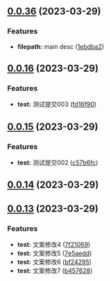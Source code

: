 ## [0.0.36](https://github.com/sjs14/test-changelog/compare/v0.0.35...v0.0.36) (2023-03-29)


### Features

* **filepath:** main desc ([1ebdba2](https://github.com/sjs14/test-changelog/commit/1ebdba235727612eda1a17bb14d9065afa6e4e0d))



## [0.0.16](https://github.com/sjs14/test-changelog/compare/v0.0.15...v0.0.16) (2023-03-29)


### Features

* **test:** 测试提交003 ([fd16f90](https://github.com/sjs14/test-changelog/commit/fd16f90c4736ce87eecce81b1f8535cb43a509c5))



## [0.0.15](https://github.com/sjs14/test-changelog/compare/v0.0.14...v0.0.15) (2023-03-29)


### Features

* **test:** 测试提交002 ([c57b6fc](https://github.com/sjs14/test-changelog/commit/c57b6fcca96d324cd4370965e6826f6dc7b42218))



## [0.0.14](https://github.com/sjs14/test-changelog/compare/v0.0.13...v0.0.14) (2023-03-29)



## [0.0.13](https://github.com/sjs14/test-changelog/compare/v0.0.6...v0.0.13) (2023-03-29)


### Features

* **test:** 文案修改4 ([7f21069](https://github.com/sjs14/test-changelog/commit/7f210691f0f5b1a3a3af4909d2f9a6477cb400be))
* **test:** 文案修改5 ([7e5aedd](https://github.com/sjs14/test-changelog/commit/7e5aeddad73fa58b037a2350c098ffef009d034d))
* **test:** 文案修改6 ([bf24295](https://github.com/sjs14/test-changelog/commit/bf24295098127bce98076cc1c978b77366acb963))
* **test:** 文案修改7 ([b457628](https://github.com/sjs14/test-changelog/commit/b457628666158b73e58598a7ff0fe643d9a60186))



